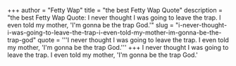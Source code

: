 +++
author = "Fetty Wap"
title = "the best Fetty Wap Quote"
description = "the best Fetty Wap Quote: I never thought I was going to leave the trap. I even told my mother, 'I'm gonna be the trap God.'"
slug = "i-never-thought-i-was-going-to-leave-the-trap-i-even-told-my-mother-im-gonna-be-the-trap-god"
quote = '''I never thought I was going to leave the trap. I even told my mother, 'I'm gonna be the trap God.'''
+++
I never thought I was going to leave the trap. I even told my mother, 'I'm gonna be the trap God.'
